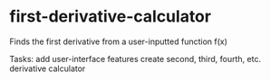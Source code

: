 # first-derivative-calculator
Finds the first derivative from a user-inputted function f(x)

Tasks:
  add user-interface features
  create second, third, fourth, etc. derivative calculator
